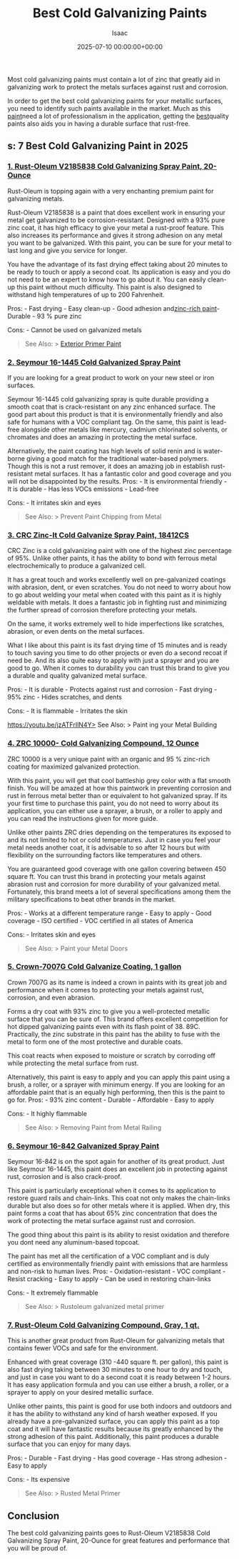 ﻿---
title: Best Cold Galvanizing Paints
description: Most cold galvanizing paints must contain a lot of zinc that greatly aid in galvanizing work to protect the metals surfaces against rust and corrosion. In...
slug: /best-cold-galvanizing-paints/
date: 2025-07-10 00:00:00+00:00
lastmod: 2025-07-10 00:00:00+03:00
author: Isaac
categories:
- Paint
tags:
- paint
- best
- cold
layout: post
---

Most cold galvanizing paints must contain a lot of zinc that greatly aid in galvanizing work to protect the metals surfaces against rust and corrosion.

In order to get the best cold galvanizing paints for your metallic surfaces, you need to identify such paints available in the market. Much as this [paint](https://pestpolicy.com/best-acrylic-paint-for-canvas/)need a lot of professionalism in the application, getting the [best](https://pestpolicy.com/best-acrylic-paint-for-pouring/)quality paints also aids you in having a durable surface that rust-free.

##  s: 7 Best Cold Galvanizing Paint in 2025

###  [1. Rust-Oleum V2185838 Cold Galvanizing Spray Paint, 20-Ounce](https://www.amazon.com/dp/B000LET8DA/?tag=p-policy-20)

Rust-Oleum is topping again with a very enchanting premium paint for galvanizing metals.

Rust-Oleum V2185838 is a paint that does excellent work in ensuring your metal get galvanized to be corrosion-resistant. Designed with a 93% pure zinc coat, it has high efficacy to give your metal a rust-proof feature. This also increases its performance and gives it strong adhesion on any metal you want to be galvanized. With this paint, you can be sure for your metal to last long and give you service for longer.

You have the advantage of its fast drying effect taking about 20 minutes to be ready to touch or apply a second coat. Its application is easy and you do not need to be an expert to know how to go about it. You can easily clean-up this paint without much difficulty. This paint is also designed to withstand high temperatures of up to 200 Fahrenheit.

Pros: - Fast drying - Easy clean-up - Good adhesion and[zinc-rich paint](https://galvanizeit.org/corrosion/corrosion-protection/zinc-coatings/zinc-rich-paint/)- Durable - 93 % pure zinc

Cons: - Cannot be used on galvanized metals

> See Also: > [Exterior Primer Paint](https://pestpolicy.com/best-exterior-primer-paint/)

###  [2. Seymour 16-1445 Cold Galvanized Spray Paint](https://www.amazon.com/dp/B000AYHJQE/?tag=p-policy-20)

If you are looking for a great product to work on your new steel or iron surfaces.

Seymour 16-1445 cold galvanizing spray is quite durable providing a smooth coat that is crack-resistant on any zinc enhanced surface. The good part about this product is that it is environmentally friendly and also safe for humans with a VOC compliant tag. On the same, this paint is lead-free alongside other metals like mercury, cadmium chlorinated solvents, or chromates and does an amazing in protecting the metal surface.

Alternatively, the paint coating has high levels of solid renin and is water-borne giving a good match for the traditional water-based polymers. Though this is not a rust remover, it does an amazing job in establish rust-resistant metal surfaces. It has a fantastic color and good coverage and you will not be disappointed by the results. Pros: - It is environmental friendly - It is durable - Has less VOCs emissions - Lead-free

Cons: - It irritates skin and eyes

> See Also: > Prevent Paint Chipping from Metal

###  [3. CRC Zinc-It Cold Galvanize Spray Paint, 18412CS](https://www.amazon.com/dp/B000CCMLEY/?tag=p-policy-20)

CRC Zinc is a cold galvanizing paint with one of the highest zinc percentage of 95%. Unlike other paints, it has the ability to bond with ferrous metal electrochemically to produce a galvanized cell.

It has a great touch and works excellently well on pre-galvanized coatings with abrasion, dent, or even scratches. You do not need to worry about how to go about welding your metal when coated with this paint as it is highly weldable with metals. It does a fantastic job in fighting rust and minimizing the further spread of corrosion therefore protecting your metals.

On the same, it works extremely well to hide imperfections like scratches, abrasion, or even dents on the metal surfaces.

What I like about this paint is its fast drying time of 15 minutes and is ready to touch saving you time to do other projects or even do a second recoat if need be. And its also quite easy to apply with just a sprayer and you are good to go. When it comes to durability you can trust this brand to give you a durable and quality galvanized metal surface.

Pros: - It is durable - Protects against rust and corrosion - Fast drying - 95% zinc - Hides scratches, and dents

Cons: - It is flammable - Irritates the skin

https://youtu.be/jzATFrIlN4Y> See Also: > Paint ing your Metal Building

###  [4. ZRC 10000- Cold Galvanizing Compound, 12 Ounce](https://www.amazon.com/dp/B00H9GPY7C/?tag=p-policy-20)

ZRC 10000 is a very unique paint with an organic and 95 % zinc-rich coating for maximized galvanized protection.

With this paint, you will get that cool battleship grey color with a flat smooth finish. You will be amazed at how this paintwork in preventing corrosion and rust in ferrous metal better than or equivalent to hot galvanized spray. If its your first time to purchase this paint, you do not need to worry about its application, you can either use a sprayer, a brush, or a roller to apply and you can read the instructions given for more guide.

Unlike other paints ZRC dries depending on the temperatures its exposed to and its not limited to hot or cold temperatures. Just in case you feel your metal needs another coat, it is advisable to so after 12 hours but with flexibility on the surrounding factors like temperatures and others.

You are guaranteed good coverage with one gallon covering between 450 square ft. You can trust this brand in protecting your metals against abrasion rust and corrosion for more durability of your galvanized metal. Fortunately, this brand meets a lot of several specifications among them the military specifications to beat other brands in the market.

Pros: - Works at a different temperature range - Easy to apply - Good coverage - ISO certified - VOC certified in all states of America

Cons: - Irritates skin and eyes

> See Also: > Paint your Metal Doors

###  [5. Crown-7007G Cold Galvanize Coating, 1 gallon](https://www.amazon.com/dp/B001HWDRMS/?tag=p-policy-20)

Crown 7007G as its name is indeed a crown in paints with its great job and performance when it comes to protecting your metals against rust, corrosion, and even abrasion.

Forms a dry coat with 93% zinc to give you a well-protected metallic surface that you can be sure of. This brand offers excellent competition for hot dipped galvanizing paints even with its flash point of 38. 89C. Practically, the zinc substrate in this paint has the ability to fuse with the metal to form one of the most protective and durable coats.

This coat reacts when exposed to moisture or scratch by corroding off while protecting the metal surface from rust.

Alternatively, this paint is easy to apply and you can apply this paint using a brush, a roller, or a sprayer with minimum energy. If you are looking for an affordable paint that is an equally high performing, then this is the paint to go for. Pros: - 93% zinc content - Durable - Affordable - Easy to apply

Cons: - It highly flammable

> See Also: > Removing Paint from Metal Railing

###  [6. Seymour 16-842 Galvanized Spray Paint](https://www.amazon.com/dp/B0088LVLEC/?tag=p-policy-20)

Seymour 16-842 is on the spot again for another of its great product. Just like Seymour 16-1445, this paint does an excellent job in protecting against rust, corrosion and is also crack-proof.

This paint is particularly exceptional when it comes to its application to restore guard rails and chain-links. This coat not only makes the chain-links durable but also does so for other metals where it is applied. When dry, this paint forms a coat that has about 65% zinc concentration that does the work of protecting the metal surface against rust and corrosion.

The good thing about this paint is its ability to resist oxidation and therefore you dont need any aluminum-based topcoat.

The paint has met all the certification of a VOC compliant and is duly certified as environmentally friendly paint with emissions that are harmless and non-risk to human lives. Pros: - Oxidation-resistant - VOC compliant - Resist cracking - Easy to apply - Can be used in restoring chain-links

Cons: - It extremely flammable

> See Also: > Rustoleum galvanized metal primer

###  [7. Rust-Oleum Cold Galvanizing Compound, Gray, 1 qt.](https://www.amazon.com/dp/B000LERGSO/?tag=p-policy-20)

This is another great product from Rust-Oleum for galvanizing metals that contains fewer VOCs and safe for the environment.

Enhanced with great coverage (310 -440 square ft. per gallon), this paint is also fast drying taking between 30 minutes to one hour to dry and touch, and just in case you want to do a second coat it is ready between 1-2 hours. It has easy application formula and you can use either a brush, a roller, or a sprayer to apply on your desired metallic surface.

Unlike other paints, this paint is good for use both indoors and outdoors and it has the ability to withstand any kind of harsh weather exposed. If you already have a pre-galvanized surface, you can apply this paint as a top coat and it will have fantastic results because its greatly enhanced by the strong adhesion of this paint. Additionally, this paint produces a durable surface that you can enjoy for many days.

Pros: - Durable - Fast drying - Has good coverage - Has strong adhesion - Easy to apply

Cons: - Its expensive

> See Also: > Rusted Metal Primer

##  Conclusion

The best cold galvanizing paints goes to Rust-Oleum V2185838 Cold Galvanizing Spray Paint, 20-Ounce for great features and performance that you will be proud of.

